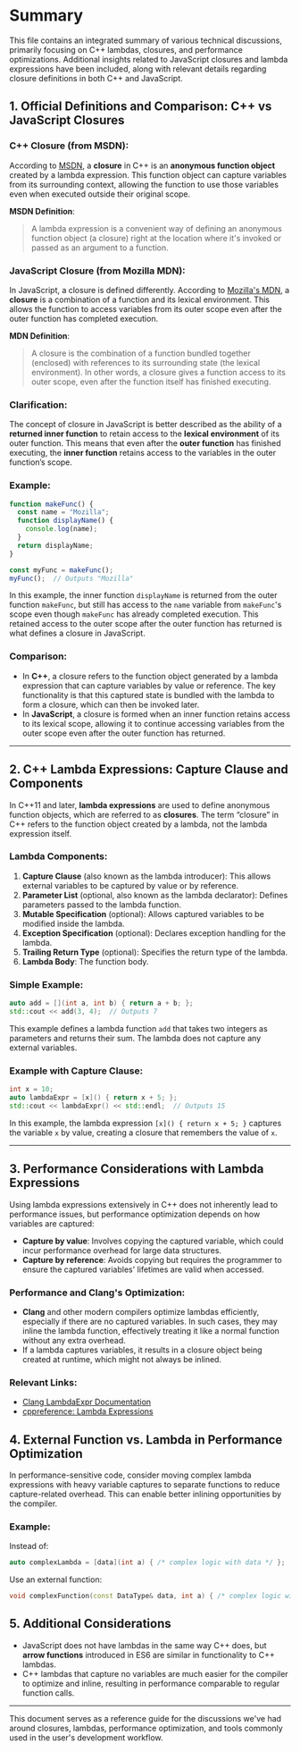 
# Summary

This file contains an integrated summary of various technical discussions, primarily focusing on C++ lambdas, closures, and performance optimizations. Additional insights related to JavaScript closures and lambda expressions have been included, along with relevant details regarding closure definitions in both C++ and JavaScript.

## 1. **Official Definitions and Comparison: C++ vs JavaScript Closures**

### C++ Closure (from MSDN):
According to [MSDN](https://learn.microsoft.com/en-us/cpp/cpp/lambda-expressions-in-cpp?view=msvc-170), a **closure** in C++ is an **anonymous function object** created by a lambda expression. This function object can capture variables from its surrounding context, allowing the function to use those variables even when executed outside their original scope.

**MSDN Definition**: 
> A lambda expression is a convenient way of defining an anonymous function object (a closure) right at the location where it's invoked or passed as an argument to a function.

### JavaScript Closure (from Mozilla MDN):
In JavaScript, a closure is defined differently. According to [Mozilla's MDN](https://developer.mozilla.org/en-US/docs/Web/JavaScript/Closures), a **closure** is a combination of a function and its lexical environment. This allows the function to access variables from its outer scope even after the outer function has completed execution.

**MDN Definition**: 
> A closure is the combination of a function bundled together (enclosed) with references to its surrounding state (the lexical environment). In other words, a closure gives a function access to its outer scope, even after the function itself has finished executing.

### Clarification:
The concept of closure in JavaScript is better described as the ability of a **returned inner function** to retain access to the **lexical environment** of its outer function. This means that even after the **outer function** has finished executing, the **inner function** retains access to the variables in the outer function’s scope.

### Example:
```javascript
function makeFunc() {
  const name = "Mozilla";
  function displayName() {
    console.log(name);
  }
  return displayName;
}

const myFunc = makeFunc();
myFunc();  // Outputs "Mozilla"
```

In this example, the inner function `displayName` is returned from the outer function `makeFunc`, but still has access to the `name` variable from `makeFunc`'s scope even though `makeFunc` has already completed execution. This retained access to the outer scope after the outer function has returned is what defines a closure in JavaScript.

### Comparison:
- In **C++**, a closure refers to the function object generated by a lambda expression that can capture variables by value or reference. The key functionality is that this captured state is bundled with the lambda to form a closure, which can then be invoked later.
- In **JavaScript**, a closure is formed when an inner function retains access to its lexical scope, allowing it to continue accessing variables from the outer scope even after the outer function has returned.

---

## 2. **C++ Lambda Expressions: Capture Clause and Components**
In C++11 and later, **lambda expressions** are used to define anonymous function objects, which are referred to as **closures**. The term “closure” in C++ refers to the function object created by a lambda, not the lambda expression itself.

### Lambda Components:
1. **Capture Clause** (also known as the lambda introducer): This allows external variables to be captured by value or by reference.
2. **Parameter List** (optional, also known as the lambda declarator): Defines parameters passed to the lambda function.
3. **Mutable Specification** (optional): Allows captured variables to be modified inside the lambda.
4. **Exception Specification** (optional): Declares exception handling for the lambda.
5. **Trailing Return Type** (optional): Specifies the return type of the lambda.
6. **Lambda Body**: The function body.

### Simple Example:
```cpp
auto add = [](int a, int b) { return a + b; };
std::cout << add(3, 4);  // Outputs 7
```

This example defines a lambda function `add` that takes two integers as parameters and returns their sum. The lambda does not capture any external variables.

### Example with Capture Clause:
```cpp
int x = 10;
auto lambdaExpr = [x]() { return x + 5; };
std::cout << lambdaExpr() << std::endl;  // Outputs 15
```

In this example, the lambda expression `[x]() { return x + 5; }` captures the variable `x` by value, creating a closure that remembers the value of `x`.

---

## 3. **Performance Considerations with Lambda Expressions**
Using lambda expressions extensively in C++ does not inherently lead to performance issues, but performance optimization depends on how variables are captured:
- **Capture by value**: Involves copying the captured variable, which could incur performance overhead for large data structures.
- **Capture by reference**: Avoids copying but requires the programmer to ensure the captured variables' lifetimes are valid when accessed.

### Performance and Clang's Optimization:
- **Clang** and other modern compilers optimize lambdas efficiently, especially if there are no captured variables. In such cases, they may inline the lambda function, effectively treating it like a normal function without any extra overhead.
- If a lambda captures variables, it results in a closure object being created at runtime, which might not always be inlined.

### Relevant Links:
- [Clang LambdaExpr Documentation](https://clang.llvm.org/doxygen/classclang_1_1LambdaExpr.html)
- [cppreference: Lambda Expressions](https://en.cppreference.com/w/cpp/language/lambda)

## 4. **External Function vs. Lambda in Performance Optimization**
In performance-sensitive code, consider moving complex lambda expressions with heavy variable captures to separate functions to reduce capture-related overhead. This can enable better inlining opportunities by the compiler.

### Example:
Instead of:
```cpp
auto complexLambda = [data](int a) { /* complex logic with data */ };
```
Use an external function:
```cpp
void complexFunction(const DataType& data, int a) { /* complex logic with data */ }
```

## 5. **Additional Considerations**
- JavaScript does not have lambdas in the same way C++ does, but **arrow functions** introduced in ES6 are similar in functionality to C++ lambdas.
- C++ lambdas that capture no variables are much easier for the compiler to optimize and inline, resulting in performance comparable to regular function calls.

---

This document serves as a reference guide for the discussions we've had around closures, lambdas, performance optimization, and tools commonly used in the user's development workflow.
